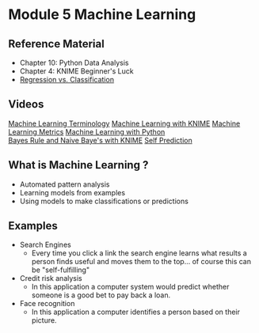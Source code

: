 # Module 5 Machine Learning  

## Reference Material 

* Chapter 10: Python Data Analysis  
* Chapter 4: KNIME Beginner's Luck 
* [Regression vs. Classification](https://medium.com/quick-code/regression-versus-classification-machine-learning-whats-the-difference-345c56dd15f7)  

## Videos

[Machine Learning Terminology](https://www.youtube.com/watch?v=KjvKfRTH7Ac&t=2s)
[Machine Learning with KNIME](https://youtu.be/KdGyOyhZ40s)
[Machine Learning Metrics](https://www.youtube.com/watch?v=LS6BSL4mKM0&t=1s)
[Machine Learning with Python](https://www.youtube.com/watch?v=qQm4MWHd6N8&t=3s)  
[Bayes Rule and Naive Baye's with KNIME](https://youtu.be/_INtXMJfQ-M)
[Self Prediction](https://www.youtube.com/watch?v=5fxB3XPY0CU)

## What is Machine Learning ?

* Automated pattern analysis  
* Learning models from examples  
* Using models to make classifications or predictions  

## Examples    

* Search Engines  
  * Every time you click a link the search engine learns what results a person finds useful and moves them to the top...  of course this can be "self-fulfilling"    
* Credit risk analysis  
    * In this application a computer system would predict whether someone is a good bet to pay back a loan.  
* Face recognition  
  * In this application a computer identifies a person based on their picture. 

